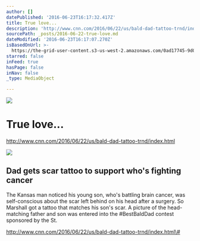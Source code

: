 ```yaml
---
author: []
datePublished: '2016-06-23T16:17:32.417Z'
title: True love...
description: 'http://www.cnn.com/2016/06/22/us/bald-dad-tattoo-trnd/index.html'
sourcePath: _posts/2016-06-22-true-love.md
dateModified: '2016-06-23T16:17:07.270Z'
isBasedOnUrl: >-
  https://the-grid-user-content.s3-us-west-2.amazonaws.com/0ad17745-9d05-4ec1-904f-1f104bba79e8.jpg
starred: false
inFeed: true
hasPage: false
inNav: false
_type: MediaObject

---
```

![](https://the-grid-user-content.s3-us-west-2.amazonaws.com/0ad17745-9d05-4ec1-904f-1f104bba79e8.jpg)

# True love...

http://www.cnn.com/2016/06/22/us/bald-dad-tattoo-trnd/index.html

<article style=""><img src="https://imgflo.herokuapp.com/graph/vahj1ThiexotieMo/2faf57c0781ba96d445c4d6a9b2b70a2/noop.jpg?input=http%3A%2F%2Fi2.cdn.turner.com%2Fcnnnext%2Fdam%2Fassets%2F160622081422-josh-marshall-tattoo-large-tease.jpg" /><h1>Dad gets scar tattoo to support who's fighting cancer</h1><p>The Kansas man noticed his young son, who's battling brain cancer, was self-conscious about the scar left behind on his head after a surgery. So Marshall got a tattoo that matches his son's scar. A picture of the head-matching father and son was entered into the #BestBaldDad contest sponsored by the St.</p></article>

http://www.cnn.com/2016/06/22/us/bald-dad-tattoo-trnd/index.html\#